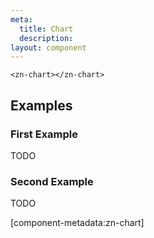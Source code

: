 ```yaml
---
meta:
  title: Chart
  description:
layout: component
---
```


```html:preview
<zn-chart></zn-chart>
```

## Examples

### First Example

TODO

### Second Example

TODO

[component-metadata:zn-chart]
